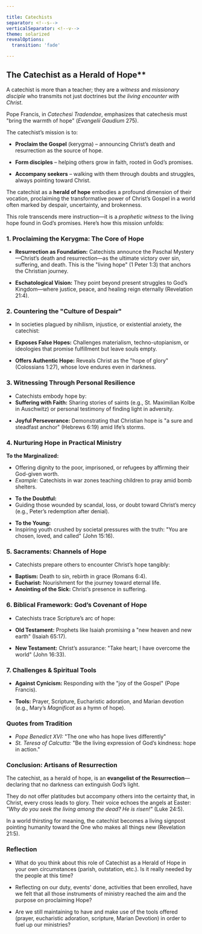 ```yaml
---

title: Catechists
separator: <!--s-->
verticalSeparator: <!--v-->
theme: solarized
revealOptions:
  transition: 'fade'

---
```


## The Catechist as a Herald of Hope**

<!--s-->

A catechist is more than a teacher; they are a *witness* and *missionary disciple* who transmits not just doctrines but *the living encounter with Christ*.

<!--s-->

Pope Francis, in *Catechesi Tradendae*, emphasizes that catechesis must "bring the warmth of hope" (*Evangelii Gaudium* 275).

<!--s-->

The catechist’s mission is to:
- **Proclaim the Gospel** (kerygma) – announcing Christ’s death and resurrection as the source of hope.

<!--s-->

- **Form disciples** – helping others grow in faith, rooted in God’s promises.

<!--s-->

- **Accompany seekers** – walking with them through doubts and struggles, always pointing toward Christ.

<!--s-->

The catechist as a **herald of hope** embodies a profound dimension of their vocation, proclaiming the transformative power of Christ’s Gospel in a world often marked by despair, uncertainty, and brokenness.

<!--s-->

This role transcends mere instruction—it is a *prophetic witness* to the living hope found in God’s promises. Here’s how this mission unfolds:

<!--s-->

### **1. Proclaiming the Kerygma: The Core of Hope**

<!--s-->

- **Resurrection as Foundation:** Catechists announce the Paschal Mystery—Christ’s death and resurrection—as the ultimate victory over sin, suffering, and death. This is the "living hope" (1 Peter 1:3) that anchors the Christian journey.

<!--s-->

- **Eschatological Vision:** They point beyond present struggles to God’s Kingdom—where justice, peace, and healing reign eternally (Revelation 21:4).

<!--s-->

### **2. Countering the "Culture of Despair"**

<!--s-->

- In societies plagued by nihilism, injustice, or existential anxiety, the catechist:

<!--s-->

- **Exposes False Hopes:** Challenges materialism, techno-utopianism, or ideologies that promise fulfillment but leave souls empty.

<!--s-->

- **Offers Authentic Hope:** Reveals Christ as the "hope of glory" (Colossians 1:27), whose love endures even in darkness.

<!--s-->

### **3. Witnessing Through Personal Resilience**

<!--s-->

- Catechists embody hope by:
- **Suffering with Faith:** Sharing stories of saints (e.g., St. Maximilian Kolbe in Auschwitz) or personal testimony of finding light in adversity.

<!--s-->

- **Joyful Perseverance:** Demonstrating that Christian hope is "a sure and steadfast anchor" (Hebrews 6:19) amid life’s storms.

<!--s-->

### **4. Nurturing Hope in Practical Ministry**

<!--s-->

**To the Marginalized:**
- Offering dignity to the poor, imprisoned, or refugees by affirming their God-given worth.
- *Example:* Catechists in war zones teaching children to pray amid bomb shelters.

<!--s-->

- **To the Doubtful:**
- Guiding those wounded by scandal, loss, or doubt toward Christ’s mercy (e.g., Peter’s redemption after denial).

<!--s-->

- **To the Young:**
- Inspiring youth crushed by societal pressures with the truth: "You are chosen, loved, and called" (John 15:16).

<!--s-->

### **5. Sacraments: Channels of Hope**
- Catechists prepare others to encounter Christ’s hope tangibly:

<!--s-->

- **Baptism:** Death to sin, rebirth in grace (Romans 6:4).
- **Eucharist:** Nourishment for the journey toward eternal life.
- **Anointing of the Sick:** Christ’s presence in suffering.

<!--s-->

### **6. Biblical Framework: God’s Covenant of Hope**

<!--s-->

- Catechists trace Scripture’s arc of hope:

<!--s-->

- **Old Testament:** Prophets like Isaiah promising a "new heaven and new earth" (Isaiah 65:17).

<!--s-->

- **New Testament:** Christ’s assurance: "Take heart; I have overcome the world" (John 16:33).

<!--s-->

### **7. Challenges & Spiritual Tools**

<!--s-->

- **Against Cynicism:** Responding with the "joy of the Gospel" (Pope Francis).

<!--s-->

- **Tools:** Prayer, Scripture, Eucharistic adoration, and Marian devotion (e.g., Mary’s *Magnificat* as a hymn of hope).

<!--s-->

### **Quotes from Tradition**
- *Pope Benedict XVI:* "The one who has hope lives differently"
- *St. Teresa of Calcutta:* "Be the living expression of God’s kindness: hope in action."

<!--s-->

### **Conclusion: Artisans of Resurrection**

<!--s-->

The catechist, as a herald of hope, is an **evangelist of the Resurrection**—declaring that no darkness can extinguish God’s light.

<!--s-->

They do not offer platitudes but accompany others into the certainty that, in Christ, every cross leads to glory. Their voice echoes the angels at Easter: *"Why do you seek the living among the dead? He is risen!"* (Luke 24:5).

<!--s-->

In a world thirsting for meaning, the catechist becomes a living signpost pointing humanity toward the One who makes all things new (Revelation 21:5).

<!--s-->

### **Reflection**
- What do you think about this role of Catechist as a Herald of Hope in your own circumstances (parish, outstation, etc.). Is it really needed by the people at this time?

<!--s-->

- Reflecting on our duty, events' done, activities that been enrolled, have we felt that all those instruments of ministry reached the aim and the purpose on proclaiming Hope?

<!--s-->

- Are we still maintaining to have and make use of the tools offered (prayer, eucharistic adoration, scripture, Marian Devotion) in order to fuel up our ministries?

<!--s-->
